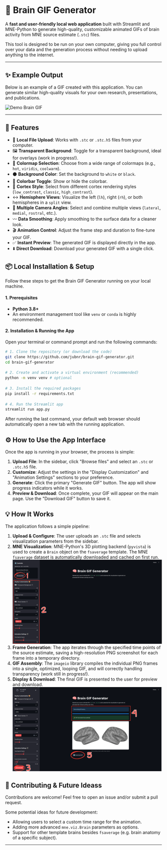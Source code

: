 # 🧠 Brain GIF Generator

A **fast and user-friendly local web application** built with Streamlit and MNE-Python to generate high-quality, customizable animated GIFs of brain activity from MNE source estimate (`.stc`) files.

This tool is designed to be run on your own computer, giving you full control over your data and the generation process without needing to upload anything to the internet.

---

## ✨ Example Output

Below is an example of a GIF created with this application. You can generate similar high-quality visuals for your own research, presentations, and publications.

![Demo Brain GIF](media/brain_animation_split.gif)

---

## 🚀 Features

*   📂 **Local File Upload**: Works with `.stc` or `.stc.h5` files from your computer.
*   🖼️ **Transparent Background**: Toggle for a transparent background, ideal for overlays (work in progress!).
*   🎨 **Colormap Selection**: Choose from a wide range of colormaps (e.g., `hot`, `viridis`, `coolwarm`).
*   ⚫️ **Background Color**: Set the background to `white` or `black`.
*   🌈 **Colorbar Toggle**: Show or hide the colorbar.
*   🧠 **Cortex Style**: Select from different cortex rendering styles (`low_contrast`, `classic`, `high_contrast`).
*   ↔️ **Hemisphere Views**: Visualize the left (`lh`), right (`rh`), or both hemispheres in a `split` view.
*   👀 **Multiple Camera Angles**: Select and combine multiple views (`lateral`, `medial`, `rostral`, etc.).
*   〰️ **Data Smoothing**: Apply smoothing to the surface data for a cleaner look.
*   🎬 **Animation Control**: Adjust the frame step and duration to fine-tune your GIF.
*   ✅ **Instant Preview**: The generated GIF is displayed directly in the app.
*   ⬇️ **Direct Download**: Download your generated GIF with a single click.

## 📦 Local Installation & Setup

Follow these steps to get the Brain GIF Generator running on your local machine.

#### **1. Prerequisites**
*   **Python 3.8+**
*   An environment management tool like `venv` or `conda` is highly recommended.

#### **2. Installation & Running the App**

Open your terminal or command prompt and run the following commands:

```bash
# 1. Clone the repository (or download the code)
git clone https://github.com/jubnr/brain-gif-generator.git
cd brain-gif-generator

# 2. Create and activate a virtual environment (recommended)
python -m venv venv # optional

# 3. Install the required packages
pip install -r requirements.txt

# 4. Run the Streamlit app
streamlit run app.py
```
After running the last command, your default web browser should automatically open a new tab with the running application.

## ⚙️ How to Use the App Interface

Once the app is running in your browser, the process is simple:

1.  **Upload File**: In the sidebar, click "Browse files" and select an `.stc` or `.stc.h5` file.
2.  **Customize**: Adjust the settings in the "Display Customization" and "Animation Settings" sections to your preference.
3.  **Generate**: Click the primary "Generate GIF" button. The app will show progress indicators while it works.
4.  **Preview & Download**: Once complete, your GIF will appear on the main page. Use the "Download GIF" button to save it.

## 💡 How It Works
The application follows a simple pipeline:

1.  **Upload & Configure**: The user uploads an `.stc` file and selects visualization parameters from the sidebar.
2.  **MNE Visualization**: MNE-Python's 3D plotting backend (`pyvista`) is used to create a `Brain` object on the `fsaverage` template. The MNE `fsaverage` dataset is automatically downloaded and cached on first run.
![How to upload file](media/1.png)
3.  **Frame Generation**: The app iterates through the specified time points of the source estimate, saving a high-resolution PNG screenshot for each frame into a temporary directory.
4.  **GIF Assembly**: The `imageio` library compiles the individual PNG frames into a single, optimized, looping GIF, and will correctly handling transparency (work still in progress!).
5.  **Display & Download**: The final GIF is presented to the user for preview and download.
![Download](media/2.png)


## 🤝 Contributing & Future Ideass

Contributions are welcome! Feel free to open an issue and/or submit a pull request.

Some potential ideas for future development:
*   Allowing users to select a custom time range for the animation.
*   Adding more advanced `mne.viz.Brain` parameters as options.
*   Support for other template brains besides `fsaverage` (e.g. brain anatomy of a specific subject).

---